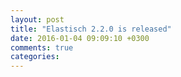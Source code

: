 ```yaml
---
layout: post
title: "Elastisch 2.2.0 is released"
date: 2016-01-04 09:09:10 +0300
comments: true
categories: 
---
```


